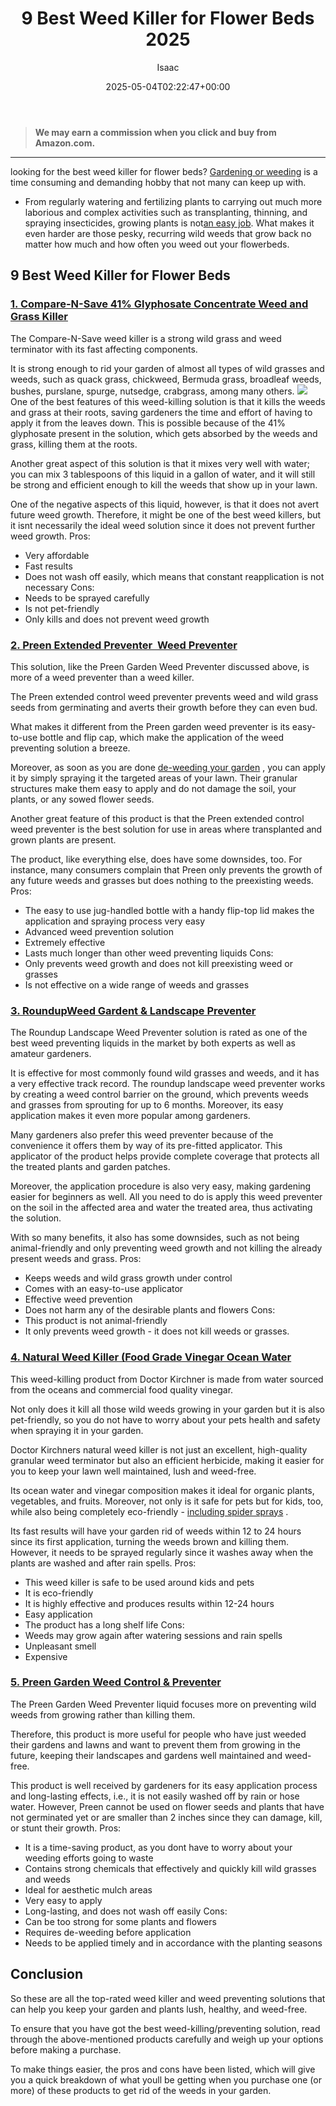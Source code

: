 ﻿---
author: Isaac
layout: post
title: 9 Best Weed Killer for Flower Beds 2025
date: '2025-05-04T02:22:47+00:00'
categories:
- Product Reviews
- Tillers
tags: []
slug: /best-weed-killer-for-flower-beds/
lastmod: 2025-05-07T12:21:26+03:00
---
> **We may earn a commission when you click and buy from Amazon.com.**
>

---
looking for the best weed killer for flower beds?
[Gardening or weeding](https://extension.psu.edu/introduction-to-weeds-and-herbicides)
is a time consuming and demanding hobby that not many can keep up with.
- From regularly watering and fertilizing plants to carrying out much more laborious and complex activities such as transplanting, thinning, and spraying insecticides, growing plants is not[an easy job](https://pestpolicy.com/where-do-spiders-go-in-the-winter/).
What makes it even harder are those pesky, recurring wild weeds that grow back no matter how much and how often you weed out your flowerbeds.
## 9 Best Weed Killer for Flower Beds
### [1. Compare-N-Save 41% Glyphosate Concentrate Weed and Grass Killer](https://www.amazon.com/dp/B00ARKS3XO/?tag=p-policy-20)
The Compare-N-Save weed killer is a strong wild grass and weed terminator with its fast affecting components.

It is strong enough to rid your garden of almost all types of wild grasses and weeds, such as quack grass, chickweed, Bermuda grass, broadleaf weeds, bushes, purslane, spurge, nutsedge, crabgrass, among many others.
![](/assets/img/04/Best-Weed-Killer-for-Flower-Beds-300x200.jpg)
One of the best features of this weed-killing solution is that it kills the weeds and grass at their roots, saving gardeners the time and effort of having to apply it from the leaves down. This is possible because of the 41% glyphosate present in the solution, which gets absorbed by the weeds and grass, killing them at the roots.

Another great aspect of this solution is that it mixes very well with water; you can mix 3 tablespoons of this liquid in a gallon of water, and it will still be strong and efficient enough to kill the weeds that show up in your lawn.

One of the negative aspects of this liquid, however, is that it does not avert future weed growth. Therefore, it might be one of the best weed killers, but it isnt necessarily the ideal weed solution since it does not prevent further weed growth.
Pros:
- Very affordable
- Fast results
- Does not wash off easily, which means that constant reapplication is not necessary
Cons:
- Needs to be sprayed carefully
- Is not pet-friendly
- Only kills and does not prevent weed growth
### [2. Preen Extended Preventer  Weed Preventer](https://www.amazon.com/dp/B074J5699N/?tag=p-policy-20)
This solution, like the Preen Garden Weed Preventer discussed above, is more of a weed preventer than a weed killer.

The Preen extended control weed preventer prevents weed and wild grass seeds from germinating and averts their growth before they can even bud.

What makes it different from the Preen garden weed preventer is its easy-to-use bottle and flip cap, which make the application of the weed preventing solution a breeze.

Moreover, as soon as you are done
[de-weeding your garden](https://pestpolicy.com/best-lawn-mower-for-large-yard/)
, you can apply it by simply spraying it the targeted areas of your lawn. Their granular structures make them easy to apply and do not damage the soil, your plants, or any sowed flower seeds.

Another great feature of this product is that the Preen extended control weed preventer is the best solution for use in areas where transplanted and grown plants are present.

The product, like everything else, does have some downsides, too. For instance, many consumers complain that Preen only prevents the growth of any future weeds and grasses but does nothing to the preexisting weeds.
Pros:
- The easy to use jug-handled bottle with a handy flip-top lid makes the application and spraying process very easy
- Advanced weed prevention solution
- Extremely effective
- Lasts much longer than other weed preventing liquids
Cons:
- Only prevents weed growth and does not kill preexisting weed or grasses
- Is not effective on a wide range of weeds and grasses
### [3. RoundupWeed Gardent & Landscape Preventer](https://www.amazon.com/dp/B077X7XQM8/?tag=p-policy-20)
The Roundup Landscape Weed Preventer solution is rated as one of the best weed preventing liquids in the market by both experts as well as amateur gardeners.

It is effective for most commonly found wild grasses and weeds, and it has a very effective track record. The roundup landscape weed preventer works by creating a weed control barrier on the ground, which prevents weeds and grasses from sprouting for up to 6 months. Moreover, its easy application makes it even more popular among gardeners.

Many gardeners also prefer this weed preventer because of the convenience it offers them by way of its pre-fitted applicator. This applicator of the product helps provide complete coverage that protects all the treated plants and garden patches.

Moreover, the application procedure is also very easy, making gardening easier for beginners as well. All you need to do is apply this weed preventer on the soil in the affected area and water the treated area, thus activating the solution.

With so many benefits, it also has some downsides, such as not being animal-friendly and only preventing weed growth and not killing the already present weeds and grass.
Pros:
- Keeps weeds and wild grass growth under control
- Comes with an easy-to-use applicator
- Effective weed prevention
- Does not harm any of the desirable plants and flowers
Cons:
- This product is not animal-friendly
- It only prevents weed growth - it does not kill weeds or grasses.
### [4. Natural Weed Killer (Food Grade Vinegar Ocean Water](https://www.amazon.com/dp/B0714NHR4Z/?tag=p-policy-20)
This weed-killing product from Doctor Kirchner is made from water sourced from the oceans and commercial food quality vinegar.

Not only does it kill all those wild weeds growing in your garden but it is also pet-friendly, so you do not have to worry about your pets health and safety when spraying it in your garden.

Doctor Kirchners natural weed killer is not just an excellent, high-quality granular weed terminator but also an efficient herbicide, making it easier for you to keep your lawn well maintained, lush and weed-free.

Its ocean water and vinegar composition makes it ideal for organic plants, vegetables, and fruits. Moreover, not only is it safe for pets but for kids, too, while also being completely eco-friendly -
[including spider sprays](https://pestpolicy.com/best-spider-spray-for-yard/)
.

Its fast results will have your garden rid of weeds within 12 to 24 hours since its first application, turning the weeds brown and killing them. However, it needs to be sprayed regularly since it washes away when the plants are washed and after rain spells.
Pros:
- This weed killer is safe to be used around kids and pets
- It is eco-friendly
- It is highly effective and produces results within 12-24 hours
- Easy application
- The product has a long shelf life
Cons:
- Weeds may grow again after watering sessions and rain spells
- Unpleasant smell
- Expensive
### [5. Preen Garden Weed Control & Preventer](https://www.amazon.com/dp/B077NNWYY9/?tag=p-policy-20)
The Preen Garden Weed Preventer liquid focuses more on preventing wild weeds from growing rather than killing them.

Therefore, this product is more useful for people who have just weeded their gardens and lawns and want to prevent them from growing in the future, keeping their landscapes and gardens well maintained and weed-free.

This product is well received by gardeners for its easy application process and long-lasting effects, i.e., it is not easily washed off by rain or hose water. However, Preen cannot be used on flower seeds and plants that have not germinated yet or are smaller than 2 inches since they can damage, kill, or stunt their growth.
Pros:
- It is a time-saving product, as you dont have to worry about your weeding efforts going to waste
- Contains strong chemicals that effectively and quickly kill wild grasses and weeds
- Ideal for aesthetic mulch areas
- Very easy to apply
- Long-lasting, and does not wash off easily
Cons:
- Can be too strong for some plants and flowers
- Requires de-weeding before application
- Needs to be applied timely and in accordance with the planting seasons
## Conclusion
So these are all the top-rated weed killer and weed preventing solutions that can help you keep your garden and plants lush, healthy, and weed-free.

To ensure that you have got the best weed-killing/preventing solution, read through the above-mentioned products carefully and weigh up your options before making a purchase.

To make things easier, the pros and cons have been listed, which will give you a quick breakdown of what youll be getting when you purchase one (or more) of these products to get rid of the weeds in your garden.